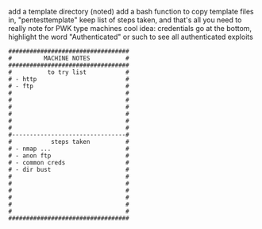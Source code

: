 add a template directory (noted)
  add a bash function to copy template files in, "pentesttemplate"
keep list of steps taken, and that's all you need to really note for PWK type machines
cool idea: credentials go at the bottom, highlight the word "Authenticated" or such to see all authenticated exploits
```
##################################
#         MACHINE NOTES          #
##################################
#          to try list           #
# - http                         #
# - ftp                          #
#                                #
#                                #
#                                #
#                                #
#                                #
#                                #
#--------------------------------#
#           steps taken          #
# - nmap ...                     #
# - anon ftp                     #
# - common creds                 #
# - dir bust                     #
#                                #
#                                #
#                                #
#                                #
#                                #
#                                #
##################################
```
